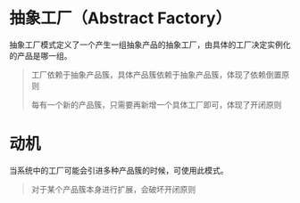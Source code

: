 # 抽象工厂（Abstract Factory）

抽象工厂模式定义了一个产生一组抽象产品的抽象工厂，由具体的工厂决定实例化的产品是哪一组。

> 工厂依赖于抽象产品簇，具体产品簇依赖于抽象产品簇，体现了依赖倒置原则
>
> 每有一个新的产品簇，只需要再新增一个具体工厂即可，体现了开闭原则

# 动机

当系统中的工厂可能会引进多种产品簇的时候，可使用此模式。

> 对于某个产品簇本身进行扩展，会破坏开闭原则
